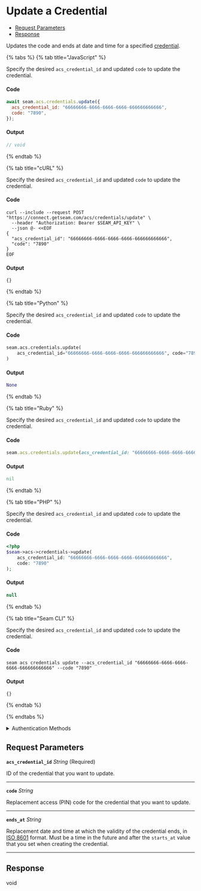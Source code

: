 # Update a Credential

- [Request Parameters](#request-parameters)
- [Response](#response)

Updates the code and ends at date and time for a specified [credential](../../../capability-guides/access-systems/managing-credentials.md).


{% tabs %}
{% tab title="JavaScript" %}

Specify the desired `acs_credential_id` and updated `code` to update the credential.

#### Code

```javascript
await seam.acs.credentials.update({
  acs_credential_id: "66666666-6666-6666-6666-666666666666",
  code: "7890",
});
```

#### Output

```javascript
// void
```
{% endtab %}

{% tab title="cURL" %}

Specify the desired `acs_credential_id` and updated `code` to update the credential.

#### Code

```curl
curl --include --request POST "https://connect.getseam.com/acs/credentials/update" \
  --header "Authorization: Bearer $SEAM_API_KEY" \
  --json @- <<EOF
{
  "acs_credential_id": "66666666-6666-6666-6666-666666666666",
  "code": "7890"
}
EOF
```

#### Output

```curl
{}
```
{% endtab %}

{% tab title="Python" %}

Specify the desired `acs_credential_id` and updated `code` to update the credential.

#### Code

```python
seam.acs.credentials.update(
    acs_credential_id="66666666-6666-6666-6666-666666666666", code="7890"
)
```

#### Output

```python
None
```
{% endtab %}

{% tab title="Ruby" %}

Specify the desired `acs_credential_id` and updated `code` to update the credential.

#### Code

```ruby
seam.acs.credentials.update(acs_credential_id: "66666666-6666-6666-6666-666666666666", code: "7890")
```

#### Output

```ruby
nil
```
{% endtab %}

{% tab title="PHP" %}

Specify the desired `acs_credential_id` and updated `code` to update the credential.

#### Code

```php
<?php
$seam->acs->credentials->update(
    acs_credential_id: "66666666-6666-6666-6666-666666666666",
    code: "7890"
);
```

#### Output

```php
null
```
{% endtab %}

{% tab title="Seam CLI" %}

Specify the desired `acs_credential_id` and updated `code` to update the credential.

#### Code

```seam_cli
seam acs credentials update --acs_credential_id "66666666-6666-6666-6666-666666666666" --code "7890"
```

#### Output

```seam_cli
{}
```
{% endtab %}

{% endtabs %}


<details>

<summary>Authentication Methods</summary>

- API key
- Personal access token
  <br>Must also include the `seam-workspace` header in the request.

To learn more, see [Authentication](https://docs.seam.co/latest/api/authentication).
</details>

## Request Parameters

**`acs_credential_id`** *String* (Required)

ID of the credential that you want to update.

---

**`code`** *String*

Replacement access (PIN) code for the credential that you want to update.

---

**`ends_at`** *String*

Replacement date and time at which the validity of the credential ends, in [ISO 8601](https://www.iso.org/iso-8601-date-and-time-format.html) format. Must be a time in the future and after the `starts_at` value that you set when creating the credential.

---


## Response

void

